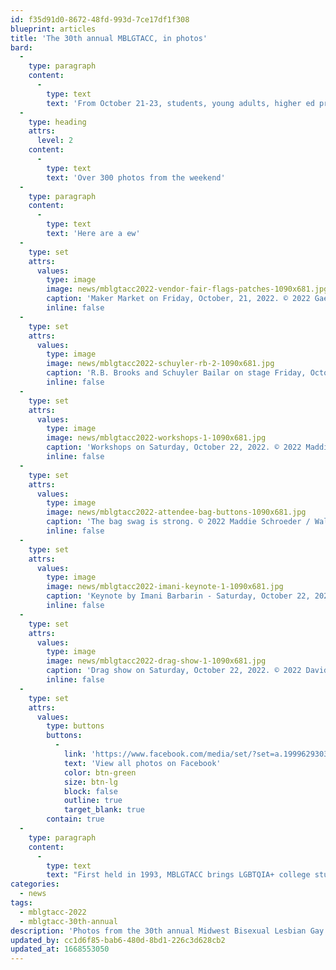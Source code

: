 ```yaml
---
id: f35d91d0-8672-48fd-993d-7ce17df1f308
blueprint: articles
title: 'The 30th annual MBLGTACC, in photos'
bard:
  -
    type: paragraph
    content:
      -
        type: text
        text: 'From October 21-23, students, young adults, higher ed pros, makers, and organizers from across the region and country gathered in Columbus for the 30th annual Midwest Bisexual Lesbian Gay Transgender Asexual College Conference. The weekend''s events included keynotes by Schuyler Bailar and Imani Barbarin, workshops and identity forums, the Maker Market, vendor fair, a drag show, and more. '
  -
    type: heading
    attrs:
      level: 2
    content:
      -
        type: text
        text: 'Over 300 photos from the weekend'
  -
    type: paragraph
    content:
      -
        type: text
        text: 'Here are a ew'
  -
    type: set
    attrs:
      values:
        type: image
        image: news/mblgtacc2022-vendor-fair-flags-patches-1090x681.jpg
        caption: 'Maker Market on Friday, October, 21, 2022. © 2022 Gaelen Morse / Walt Middleton Photo'
        inline: false
  -
    type: set
    attrs:
      values:
        type: image
        image: news/mblgtacc2022-schuyler-rb-2-1090x681.jpg
        caption: 'R.B. Brooks and Schuyler Bailar on stage Friday, October 21, 2022. © 2022 Gaelen Morse / Walt Middleton Photo'
        inline: false
  -
    type: set
    attrs:
      values:
        type: image
        image: news/mblgtacc2022-workshops-1-1090x681.jpg
        caption: 'Workshops on Saturday, October 22, 2022. © 2022 Maddie Schroeder / Walt Middleton Photo'
        inline: false
  -
    type: set
    attrs:
      values:
        type: image
        image: news/mblgtacc2022-attendee-bag-buttons-1090x681.jpg
        caption: 'The bag swag is strong. © 2022 Maddie Schroeder / Walt Middleton Photo'
        inline: false
  -
    type: set
    attrs:
      values:
        type: image
        image: news/mblgtacc2022-imani-keynote-1-1090x681.jpg
        caption: 'Keynote by Imani Barbarin - Saturday, October 22, 2022. © 2022 David Heasley / Walt Middleton Photo'
        inline: false
  -
    type: set
    attrs:
      values:
        type: image
        image: news/mblgtacc2022-drag-show-1-1090x681.jpg
        caption: 'Drag show on Saturday, October 22, 2022. © 2022 David Heasley / Walt Middleton Photo'
        inline: false
  -
    type: set
    attrs:
      values:
        type: buttons
        buttons:
          -
            link: 'https://www.facebook.com/media/set/?set=a.1999629303580808&type=3'
            text: 'View all photos on Facebook'
            color: btn-green
            size: btn-lg
            block: false
            outline: true
            target_blank: true
        contain: true
  -
    type: paragraph
    content:
      -
        type: text
        text: "First held in 1993, MBLGTACC brings LGBTQIA+ college students and young adults together for a few days each year to learn from one another’s experiences, build-up each other’s knowledge and skills, and share in community.\_"
categories:
  - news
tags:
  - mblgtacc-2022
  - mblgtacc-30th-annual
description: 'Photos from the 30th annual Midwest Bisexual Lesbian Gay Transgender Asexual College Conference. The weekend''s events included keynotes by Schuyler Bailar and Imani Barbarin, workshops and identity forums, the Maker Market, vendor fair, a drag show, and more.'
updated_by: cc1d6f85-bab6-480d-8bd1-226c3d628cb2
updated_at: 1668553050
---
```

